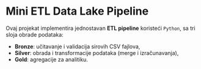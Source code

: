 # Mini ETL Data Lake Pipeline

Ovaj projekat implementira jednostavan **ETL pipeline** koristeći `Python`, sa tri sloja obrade podataka:

- **Bronze**: učitavanje i validacija sirovih CSV fajlova,
- **Silver**: obrada i transformacije podataka (merge i izračunavanja),
- **Gold**: agregacije za analitiku.
